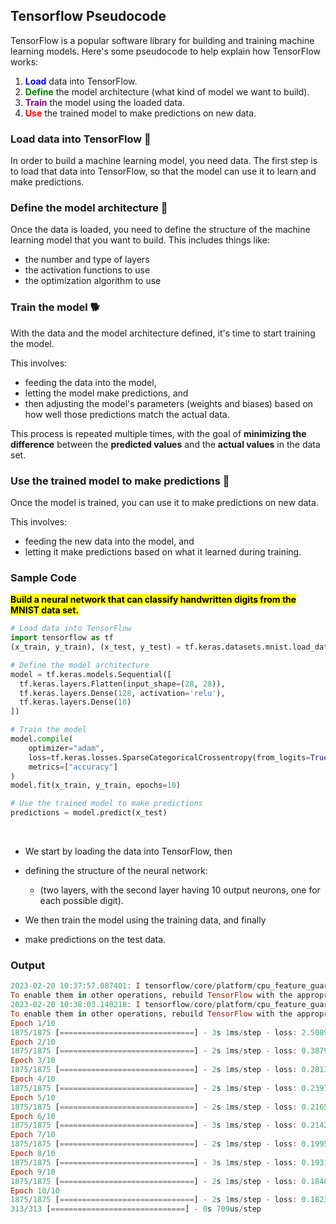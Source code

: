 ## Tensorflow Pseudocode

TensorFlow is a popular software library for building and training machine learning models. Here's some pseudocode to help explain how TensorFlow works:

1. <span style="color:blue;font-weight:bold">Load</span> data into TensorFlow.
2. <span style="color:green;font-weight:bold">Define</span> the model architecture (what kind of model we want to build).
3. <span style="color:purple;font-weight:bold">Train</span> the model using the loaded data.
4. <span style="color:red;font-weight:bold">Use</span> the trained model to make predictions on new data.

### Load data into TensorFlow 🚚

In order to build a machine learning model, you need data. The first step is to load that data into TensorFlow, so that the model can use it to learn and make predictions.

### Define the model architecture 📝

Once the data is loaded, you need to define the structure of the machine learning model that you want to build. This includes things like:

* the number and type of layers
* the activation functions to use
* the optimization algorithm to use

### Train the model 🐕

With the data and the model architecture defined, it's time to start training the model.

This involves:

* feeding the data into the model, 
* letting the model make predictions, and
* then adjusting the model's parameters (weights and biases) based on how well those predictions match the actual data.

This process is repeated multiple times, with the goal of **minimizing the difference** between the **predicted values** and the **actual values** in the data set.

### Use the trained model to make predictions 🎾

Once the model is trained, you can use it to make predictions on new data.

This involves:

* feeding the new data into the model, and
* letting it make predictions based on what it learned during training.

### Sample Code

<mark>**Build a neural network that can classify handwritten digits from the MNIST data set.**</mark>

```py
# Load data into TensorFlow
import tensorflow as tf
(x_train, y_train), (x_test, y_test) = tf.keras.datasets.mnist.load_data()

# Define the model architecture
model = tf.keras.models.Sequential([
  tf.keras.layers.Flatten(input_shape=(28, 28)),
  tf.keras.layers.Dense(128, activation='relu'),
  tf.keras.layers.Dense(10)
])

# Train the model
model.compile(
    optimizer="adam",
    loss=tf.keras.losses.SparseCategoricalCrossentropy(from_logits=True),
    metrics=["accuracy"]
)
model.fit(x_train, y_train, epochs=10)

# Use the trained model to make predictions
predictions = model.predict(x_test)
```

<br>

* We start by loading the data into TensorFlow, then 
* defining the structure of the neural network:
    * (two layers, with the second layer having 10 output neurons, one for each possible digit).

* We then train the model using the training data, and finally
* make predictions on the test data.

### Output

```haskell
2023-02-20 10:37:57.087401: I tensorflow/core/platform/cpu_feature_guard.cc:193] This TensorFlow binary is optimized with oneAPI Deep Neural Network Library (oneDNN) to use the following CPU instructions in performance-critical operations:  AVX2 FMA
To enable them in other operations, rebuild TensorFlow with the appropriate compiler flags.
2023-02-20 10:38:03.140218: I tensorflow/core/platform/cpu_feature_guard.cc:193] This TensorFlow binary is optimized with oneAPI Deep Neural Network Library (oneDNN) to use the following CPU instructions in performance-critical operations:  AVX2 FMA
To enable them in other operations, rebuild TensorFlow with the appropriate compiler flags.
Epoch 1/10
1875/1875 [==============================] - 3s 1ms/step - loss: 2.5089 - accuracy: 0.8474     
Epoch 2/10
1875/1875 [==============================] - 2s 1ms/step - loss: 0.3879 - accuracy: 0.9099
Epoch 3/10
1875/1875 [==============================] - 2s 1ms/step - loss: 0.2813 - accuracy: 0.9285
Epoch 4/10
1875/1875 [==============================] - 2s 1ms/step - loss: 0.2397 - accuracy: 0.9399
Epoch 5/10
1875/1875 [==============================] - 2s 1ms/step - loss: 0.2165 - accuracy: 0.9444
Epoch 6/10
1875/1875 [==============================] - 3s 1ms/step - loss: 0.2142 - accuracy: 0.9454
Epoch 7/10
1875/1875 [==============================] - 2s 1ms/step - loss: 0.1995 - accuracy: 0.9495
Epoch 8/10
1875/1875 [==============================] - 3s 1ms/step - loss: 0.1931 - accuracy: 0.9514
Epoch 9/10
1875/1875 [==============================] - 2s 1ms/step - loss: 0.1848 - accuracy: 0.9549
Epoch 10/10
1875/1875 [==============================] - 2s 1ms/step - loss: 0.1823 - accuracy: 0.9550
313/313 [==============================] - 0s 709us/step
```
